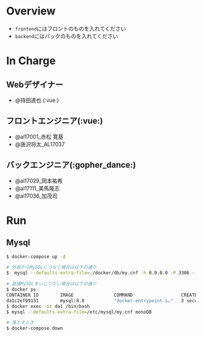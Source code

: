 # Overview
 - `frontend`にはフロントのものを入れてください
 - `backend`にはバックのものを入れてください
 
 # In Charge
 ## Webデザイナー
  - @持田達也 (:vue:)
 ## フロントエンジニア(:vue:)
  - @al17001_赤松 寛基
  - @唐沢将太_AL17037
 ## バックエンジニア(:gopher_dance:)
  - @al17029_岡本祐希
  - @al17111_美馬隆志
  - @al17036_加茂司

# Run
## Mysql

```bash
$ docker-compose up -d

# 外部からMySQLにつなぐ場合は以下の通り
$  mysql --defaults-extra-file=./docker/db/my.cnf -h 0.0.0.0 -P 3306 --protocol=tcp monoDB

# 直接MySQLをいじりたい場合は以下の通り
$ docker ps
CONTAINER ID        IMAGE               COMMAND                  CREATED             STATUS              PORTS                               NAMES
da1c2ef99131        mysql:8.0           "docker-entrypoint.s…"   3 seconds ago       Up 2 seconds        0.0.0.0:3306->3306/tcp, 33060/tcp   mysql_host
$ docker exec -it da1 /bin/bash
$ mysql --defaults-extra-file=/etc/mysql/my.cnf monoDB

# 落とすとき
$ docker-compose down
```
